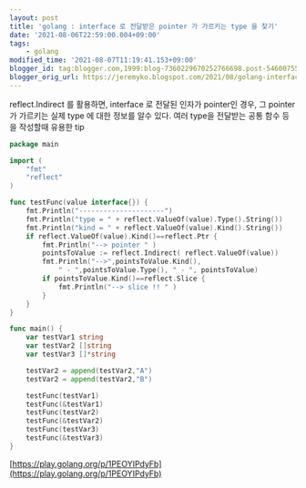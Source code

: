 ```yaml
---
layout: post
title: 'golang : interface 로 전달받은 pointer 가 가르키는 type 을 찾기'
date: '2021-08-06T22:59:00.004+09:00'
tags:
    - golang
modified_time: '2021-08-07T11:19:41.153+09:00'
blogger_id: tag:blogger.com,1999:blog-7360229670252766698.post-5460075570817372066
blogger_orig_url: https://jeremyko.blogspot.com/2021/08/golang-interface-pointer-type.html
---
```


reflect.Indirect 를 활용하면, interface 로 전달된 인자가 pointer인 경우, 그 pointer가 가르키는 실제 type 에 대한 정보를 알수 있다. 여러 type을 전달받는 공통 함수 등을 작성할때 유용한 tip

```go
package main

import (
    "fmt"
    "reflect"
)

func testFunc(value interface{}) {
    fmt.Println("---------------------")
    fmt.Println("type = " + reflect.ValueOf(value).Type().String())
    fmt.Println("kind = " + reflect.ValueOf(value).Kind().String())
    if reflect.ValueOf(value).Kind()==reflect.Ptr {
        fmt.Println("--> pointer " )
        pointsToValue := reflect.Indirect( reflect.ValueOf(value))
        fmt.Println("-->",pointsToValue.Kind(),
            " - ",pointsToValue.Type(), " - ", pointsToValue)
        if pointsToValue.Kind()==reflect.Slice {
            fmt.Println("--> slice !! " )
        }
    }
}

func main() {
    var testVar1 string
    var testVar2 []string
    var testVar3 []*string

    testVar2 = append(testVar2,"A")
    testVar2 = append(testVar2,"B")

    testFunc(testVar1)
    testFunc(&testVar1)
    testFunc(testVar2)
    testFunc(&testVar2)
    testFunc(testVar3)
    testFunc(&testVar3)
}
```

[https://play.golang.org/p/1PEOYIPdyFb](https://play.golang.org/p/1PEOYIPdyFb)
